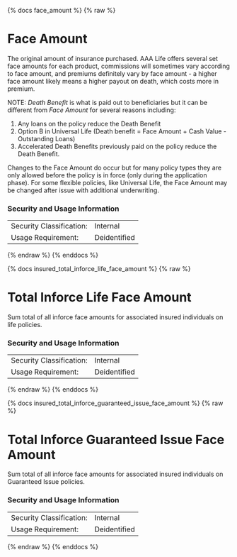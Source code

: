 {% docs face_amount %}
{% raw %}

<a name="face_amount"></a>
# Face Amount
The original amount of insurance purchased. AAA Life offers several set face amounts for each
product, commissions will sometimes vary according to face amount, and premiums definitely vary
by face amount - a higher face amount likely means a higher payout on death, which costs more in
premium.

NOTE: *Death Benefit* is what is paid out to beneficiaries but it can be different from 
*Face Amount* for several reasons including:  
1. Any loans on the policy reduce the Death Benefit
2. Option B in Universal Life (Death benefit = Face Amount + Cash Value - Outstanding Loans)  
3. Accelerated Death Benefits previously paid on the policy reduce the Death Benefit.

Changes to the Face Amount do occur but for many policy types they are only allowed before the
policy is in force (only during the application phase). For some flexible policies, like
Universal Life, the Face Amount may be changed after issue with additional underwriting.

### Security and Usage Information
|     |     |
| --- | --- |
| Security Classification: | Internal |
| Usage Requirement:       | Deidentified |

{% endraw %}
{% enddocs %}


{% docs insured_total_inforce_life_face_amount %}
{% raw %}

<a name="insured_total_inforce_life_face_amount"></a>
# Total Inforce Life Face Amount
Sum total of all inforce face amounts for associated insured individuals on life policies.

### Security and Usage Information
|    |    |
|---|---|
|Security Classification:| Internal |
|Usage Requirement:| Deidentified |

{% endraw %}
{% enddocs %}


{% docs insured_total_inforce_guaranteed_issue_face_amount %}
{% raw %}

<a name="insured_total_inforce_guaranteed_issue_face_amount"></a>
# Total Inforce Guaranteed Issue Face Amount
Sum total of all inforce face amounts for associated insured individuals on Guaranteed Issue policies.

### Security and Usage Information
|    |    |
|---|---|
|Security Classification:| Internal |
|Usage Requirement:| Deidentified |

{% endraw %}
{% enddocs %}